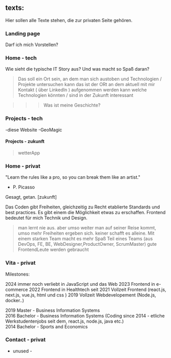 ## texts: 
Hier sollen alle Texte stehen, die zur privaten Seite gehören.

### Landing page 

Darf ich mich Vorstellen? 

### Home - tech

Wie sieht die typische IT Story aus? 
Und was macht so Spaß daran?

> Das soll ein Ort sein, an dem man sich austoben und Technologien / Projekte untersuchen kann 
> das ist der ORt an dem aktuell mit mir Kontakt ( über LinkedIn ) aufgenommen werden kann 
> welche Technologien könnten / sind in der Zukunft interessant

> > > Was ist meine Geschichte?

### Projects - tech

-diese Website 
-GeoMagic

#### Projects - zukunft
> wetterApp


### Home - privat

"Learn the rules like a pro,
so you can break them like an artist."
- P. Picasso

Gesagt, getan.  [zukunft]

Das Coden gibt Freiheiten, gleichzeitig zu Recht etablierte Standards und best practices.
Es gibt einem die Möglichkeit etwas zu erschaffen.
Frontend bedeutet für mich Technik und Design. 

> man lernt nie aus. aber umso weiter man auf seiner Reise kommt, umso mehr Freiheiten ergeben sich.
> keiner schafft es alleine. Mit einem starken Team macht es mehr Spaß 
> Teil eines Teams (aus DevOps, FE, BE, WebDesigner,ProductOwner, ScrumMaster)
> gute FrontendLeute werden gebraucht



### Vita - privat

Milestones: 

2024 immer noch verliebt in JavaScript und das Web 
2023 Frontend in e-commerce
2022 Frontend in Healthtech 
seit 2021 Vollzeit Frontend (react.js, next.js, vue.js, html und css )
2019 Vollzeit Webdevelopement (Node.js, docker..)


2019 Master - Business Information Systems \
2016 Bachelor - Business Information Systems 
(Coding since 2014 - etliche Werkstudentenjobs seit dem, react.js, node.js, java etc.) \
2014 Bachelor - Sports and Economics


### Contact - privat
- unused - 